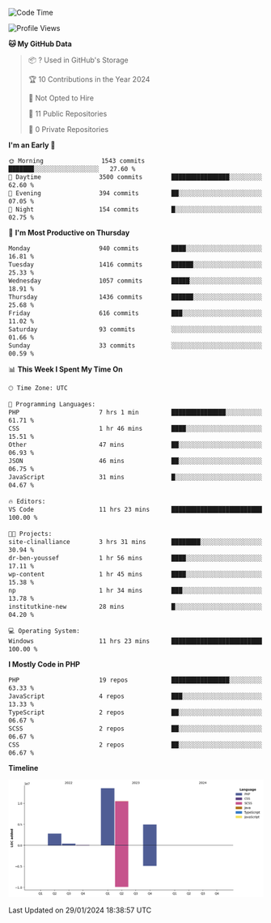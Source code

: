 <!--START_SECTION:waka-->
![Code Time](http://img.shields.io/badge/Code%20Time-1%2C477%20hrs%2046%20mins-blue)

![Profile Views](http://img.shields.io/badge/Profile%20Views-0-blue)

**🐱 My GitHub Data** 

> 📦 ? Used in GitHub's Storage 
 > 
> 🏆 10 Contributions in the Year 2024
 > 
> 🚫 Not Opted to Hire
 > 
> 📜 11 Public Repositories 
 > 
> 🔑 0 Private Repositories 
 > 
**I'm an Early 🐤** 

```text
🌞 Morning                1543 commits        ███████░░░░░░░░░░░░░░░░░░   27.60 % 
🌆 Daytime                3500 commits        ████████████████░░░░░░░░░   62.60 % 
🌃 Evening                394 commits         ██░░░░░░░░░░░░░░░░░░░░░░░   07.05 % 
🌙 Night                  154 commits         █░░░░░░░░░░░░░░░░░░░░░░░░   02.75 % 
```
📅 **I'm Most Productive on Thursday** 

```text
Monday                   940 commits         ████░░░░░░░░░░░░░░░░░░░░░   16.81 % 
Tuesday                  1416 commits        ██████░░░░░░░░░░░░░░░░░░░   25.33 % 
Wednesday                1057 commits        █████░░░░░░░░░░░░░░░░░░░░   18.91 % 
Thursday                 1436 commits        ██████░░░░░░░░░░░░░░░░░░░   25.68 % 
Friday                   616 commits         ███░░░░░░░░░░░░░░░░░░░░░░   11.02 % 
Saturday                 93 commits          ░░░░░░░░░░░░░░░░░░░░░░░░░   01.66 % 
Sunday                   33 commits          ░░░░░░░░░░░░░░░░░░░░░░░░░   00.59 % 
```


📊 **This Week I Spent My Time On** 

```text
🕑︎ Time Zone: UTC

💬 Programming Languages: 
PHP                      7 hrs 1 min         ███████████████░░░░░░░░░░   61.71 % 
CSS                      1 hr 46 mins        ████░░░░░░░░░░░░░░░░░░░░░   15.51 % 
Other                    47 mins             ██░░░░░░░░░░░░░░░░░░░░░░░   06.93 % 
JSON                     46 mins             ██░░░░░░░░░░░░░░░░░░░░░░░   06.75 % 
JavaScript               31 mins             █░░░░░░░░░░░░░░░░░░░░░░░░   04.67 % 

🔥 Editors: 
VS Code                  11 hrs 23 mins      █████████████████████████   100.00 % 

🐱‍💻 Projects: 
site-clinalliance        3 hrs 31 mins       ████████░░░░░░░░░░░░░░░░░   30.94 % 
dr-ben-youssef           1 hr 56 mins        ████░░░░░░░░░░░░░░░░░░░░░   17.11 % 
wp-content               1 hr 45 mins        ████░░░░░░░░░░░░░░░░░░░░░   15.38 % 
np                       1 hr 34 mins        ███░░░░░░░░░░░░░░░░░░░░░░   13.78 % 
institutkine-new         28 mins             █░░░░░░░░░░░░░░░░░░░░░░░░   04.20 % 

💻 Operating System: 
Windows                  11 hrs 23 mins      █████████████████████████   100.00 % 
```

**I Mostly Code in PHP** 

```text
PHP                      19 repos            ████████████████░░░░░░░░░   63.33 % 
JavaScript               4 repos             ███░░░░░░░░░░░░░░░░░░░░░░   13.33 % 
TypeScript               2 repos             ██░░░░░░░░░░░░░░░░░░░░░░░   06.67 % 
SCSS                     2 repos             ██░░░░░░░░░░░░░░░░░░░░░░░   06.67 % 
CSS                      2 repos             ██░░░░░░░░░░░░░░░░░░░░░░░   06.67 % 
```



**Timeline**

![Lines of Code chart](https://raw.githubusercontent.com/tahar-elgunaoui/tahar-elgunaoui/main/assets/bar_graph.png)


 Last Updated on 29/01/2024 18:38:57 UTC
<!--END_SECTION:waka-->
